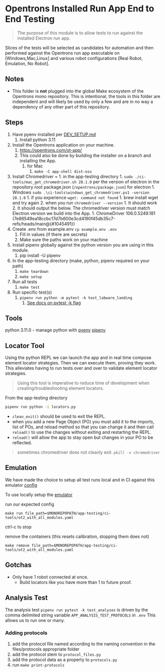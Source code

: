 # Opentrons Installed Run App End to End Testing

> The purpose of this module is to allow tests to run against the installed Electron run app.

Slices of the tests will be selected as candidates for automation and then performed against the Opentrons run app executable on [Windows,Mac,Linux] and various robot configurations [Real Robot, Emulation, No Robot].

## Notes

- This folder is **not** plugged into the global Make ecosystem of the Opentrons mono repository. This is intentional, the tools in this folder are independent and will likely be used by only a few and are in no way a dependency of any other part of this repository.

## Steps

1. Have pyenv installed per [DEV_SETUP.md](../DEV_SETUP.md)
   1. Install python 3.11
2. Install the Opentrons application on your machine.
   1. <https://opentrons.com/ot-app/>
   2. This could also be done by building the installer on a branch and installing the App.
      1. for Mac
         1. `make -C app-shell dist-osx`
3. Install Chromedriver
   = 1. in the app-testing directory 1. `sudo ./ci-tools/mac_get_chromedriver.sh 28.1.0` per the version of electron in the repository root package.json (`/opentrons/package.json`) for electron 1. Windows `sudo .\ci-tools\windows_get_chromedriver.ps1 -version 28.1.0` 1. if you experience `wget: command not found` 1. brew install wget and try again 2. when you run `chromedriver --version` 1. It should work 2. It should output the below. The chromedriver version must match Electron version we build into the App. 1. ChromeDriver 106.0.5249.181 (7e86549ea18ccbc17d7b600e3cd4190f45db35c7-refs/heads/main@{#1045491})
4. Create .env from example.env `cp example.env .env`
   1. Fill in values (if there are secrets)
   2. Make sure the paths work on your machine
5. Install pipenv globally against the python version you are using in this module.
   1. pip install -U pipenv
6. In the app-testing directory (make, python, pipenv required on your path)
   1. `make teardown`
   2. `make setup`
7. Run all tests
   1. `make test`
8. Run specific test(s)
   1. `pipenv run python -m pytest -k test_labware_landing`
      1. [See docs on pytest -k flag](https://docs.pytest.org/en/6.2.x/usage.html#specifying-tests-selecting-tests)

## Tools

python 3.11.0 - manage python with [pyenv](https://realpython.com/intro-to-pyenv)
[pipenv](https://pipenv.pypa.io/en/latest/)

## Locator Tool

Using the python REPL we can launch the app and in real time compose element locator strategies.
Then we can execute them, proving they work.
This alleviates having to run tests over and over to validate element locator strategies.

> Using this tool is imperative to reduce time of development when creating/troubleshooting element locators.

From the app-testing directory

```bash
pipenv run python -i locators.py
```

- `clean_exit()` should be used to exit the REPL.
- when you add a new Page Object (PO) you must add it to the imports, list of POs, and reload method so that you can change it and then call `reload()` to use the changes without exiting and restarting the REPL.
- `reload()` will allow the app to stay open but changes in your PO to be reflected.

> sometimes chromedriver does not cleanly exit.
> `pkill -x chromedriver`

## Emulation

We have made the choice to setup all test runs local and in CI against this emulator [config](./ci-tools/ot2_with_all_modules.yaml)

To use locally setup the [emulator](https://github.com/Opentrons/opentrons-emulation)

run our expected config

```shell
make run file_path=$MONOREPOPATH/app-testing/ci-tools/ot2_with_all_modules.yaml
```

ctrl-c to stop

remove the containers (this resets calibration, stopping them does not)

```shell
make remove file_path=$MONOREPOPATH/app-testing/ci-tools/ot2_with_all_modules.yaml
```

## Gotchas

- Only have 1 robot connected at once.
  - Build locators like you have more than 1 to future proof.

## Analysis Test

The analysis test `pipenv run pytest -k test_analyses` is driven by the comma delimited string variable `APP_ANALYSIS_TEST_PROTOCOLS` in `.env`
This allows us to run one or many.

### Adding protocols

1. add the protocol file named according to the naming convention in the files/protocols appropriate folder
1. add the protocol stem to `protocol_files.py`
1. add the protocol data as a property to `protocols.py`
1. run `make print-protocols`
